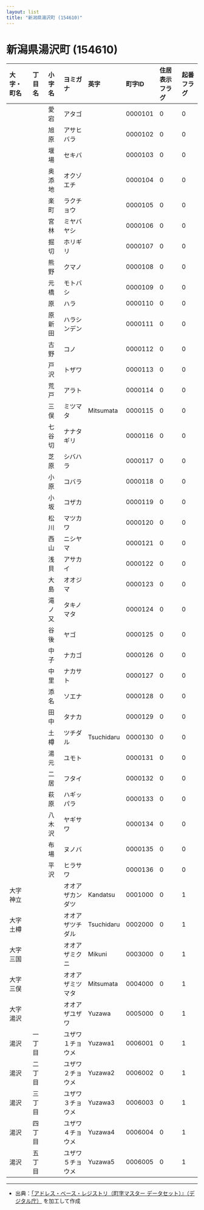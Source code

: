 ```yaml
---
layout: list
title: "新潟県湯沢町 (154610)"
---
```


# 新潟県湯沢町 (154610)

| 大字・町名 | 丁目名 | 小字名 | ヨミガナ | 英字 | 町字ID | 住居表示フラグ | 起番フラグ |
|:---|:---|:---|:---|:---|:---|:---|:---|
|  |  | 愛宕 |   アタゴ |  | 0000101 | 0 | 0 |
|  |  | 旭原 |   アサヒバラ |  | 0000102 | 0 | 0 |
|  |  | 堰場 |   セキバ |  | 0000103 | 0 | 0 |
|  |  | 奥添地 |   オクゾエチ |  | 0000104 | 0 | 0 |
|  |  | 楽町 |   ラクチョウ |  | 0000105 | 0 | 0 |
|  |  | 宮林 |   ミヤバヤシ |  | 0000106 | 0 | 0 |
|  |  | 掘切 |   ホリギリ |  | 0000107 | 0 | 0 |
|  |  | 熊野 |   クマノ |  | 0000108 | 0 | 0 |
|  |  | 元橋 |   モトバシ |  | 0000109 | 0 | 0 |
|  |  | 原 |   ハラ |  | 0000110 | 0 | 0 |
|  |  | 原新田 |   ハラシンデン |  | 0000111 | 0 | 0 |
|  |  | 古野 |   コノ |  | 0000112 | 0 | 0 |
|  |  | 戸沢 |   トザワ |  | 0000113 | 0 | 0 |
|  |  | 荒戸 |   アラト |  | 0000114 | 0 | 0 |
|  |  | 三俣 |   ミツマタ | Mitsumata | 0000115 | 0 | 0 |
|  |  | 七谷切 |   ナナタギリ |  | 0000116 | 0 | 0 |
|  |  | 芝原 |   シバハラ |  | 0000117 | 0 | 0 |
|  |  | 小原 |   コバラ |  | 0000118 | 0 | 0 |
|  |  | 小坂 |   コザカ |  | 0000119 | 0 | 0 |
|  |  | 松川 |   マツカワ |  | 0000120 | 0 | 0 |
|  |  | 西山 |   ニシヤマ |  | 0000121 | 0 | 0 |
|  |  | 浅貝 |   アサカイ |  | 0000122 | 0 | 0 |
|  |  | 大島 |   オオジマ |  | 0000123 | 0 | 0 |
|  |  | 滝ノ又 |   タキノマタ |  | 0000124 | 0 | 0 |
|  |  | 谷後 |   ヤゴ |  | 0000125 | 0 | 0 |
|  |  | 中子 |   ナカゴ |  | 0000126 | 0 | 0 |
|  |  | 中里 |   ナカサト |  | 0000127 | 0 | 0 |
|  |  | 添名 |   ソエナ |  | 0000128 | 0 | 0 |
|  |  | 田中 |   タナカ |  | 0000129 | 0 | 0 |
|  |  | 土樽 |   ツチダル | Tsuchidaru | 0000130 | 0 | 0 |
|  |  | 湯元 |   ユモト |  | 0000131 | 0 | 0 |
|  |  | 二居 |   フタイ |  | 0000132 | 0 | 0 |
|  |  | 萩原 |   ハギッパラ |  | 0000133 | 0 | 0 |
|  |  | 八木沢 |   ヤギサワ |  | 0000134 | 0 | 0 |
|  |  | 布場 |   ヌノバ |  | 0000135 | 0 | 0 |
|  |  | 平沢 |   ヒラサワ |  | 0000136 | 0 | 0 |
| 大字神立 |  |  | オオアザカンダツ   | Kandatsu | 0001000 | 0 | 1 |
| 大字土樽 |  |  | オオアザツチダル   | Tsuchidaru | 0002000 | 0 | 1 |
| 大字三国 |  |  | オオアザミクニ   | Mikuni | 0003000 | 0 | 1 |
| 大字三俣 |  |  | オオアザミツマタ   | Mitsumata | 0004000 | 0 | 1 |
| 大字湯沢 |  |  | オオアザユザワ   | Yuzawa | 0005000 | 0 | 1 |
| 湯沢 | 一丁目 |  | ユザワ １チョウメ  | Yuzawa1 | 0006001 | 0 | 1 |
| 湯沢 | 二丁目 |  | ユザワ ２チョウメ  | Yuzawa2 | 0006002 | 0 | 1 |
| 湯沢 | 三丁目 |  | ユザワ ３チョウメ  | Yuzawa3 | 0006003 | 0 | 1 |
| 湯沢 | 四丁目 |  | ユザワ ４チョウメ  | Yuzawa4 | 0006004 | 0 | 1 |
| 湯沢 | 五丁目 |  | ユザワ ５チョウメ  | Yuzawa5 | 0006005 | 0 | 1 |

---

- 出典：[「アドレス・ベース・レジストリ（町字マスター データセット）』（デジタル庁）](https://www.digital.go.jp/policies/base_registry_address/) を加工して作成